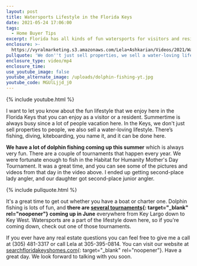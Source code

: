 ```yaml
---
layout: post
title: Watersports Lifestyle in the Florida Keys
date: 2021-05-24 17:06:00
tags:
  - Home Buyer Tips
excerpt: Florida has all kinds of fun watersports for visitors and residents.
enclosure: >-
  https://vyralmarketing.s3.amazonaws.com/Lela+Ashkarian/Videos/2021/Watersports+Lifestyle+in+the+Florida+Keys.mp4
pullquote: 'We don''t just sell properties, we sell a water-loving lifestyle.'
enclosure_type: video/mp4
enclosure_time:
use_youtube_image: false
youtube_alternate_image: /uploads/dolphin-fishing-yt.jpg
youtube_code: MGUlLjjd_j0
---
```

{% include youtube.html %}

I want to let you know about the fun lifestyle that we enjoy here in the Florida Keys that you can enjoy as a visitor or a resident. Summertime is always busy since a lot of people vacation here. In the Keys, we don't just sell properties to people, we also sell a water-loving lifestyle. There’s fishing, diving, kiteboarding, you name it, and it can be done here.

**We have a lot of dolphin fishing coming up this summer** which is always very fun. There are a couple of tournaments that happen every year. We were fortunate enough to fish in the Habitat for Humanity Mother's Day Tournament. It was a great time, and you can see some of the pictures and videos from that day in the video above. I ended up getting second-place lady angler, and our daughter got second-place junior angler.

{% include pullquote.html %}

It's a great time to get out whether you have a boat or charter one. Dolphin fishing is lots of fun, and **there are [several tournaments](https://www.florida-keys-vacation.com/Florida-Keys-Fishing-Tournaments.html){: target="_blank" rel="noopener"} coming up in June** everywhere from Key Largo down to Key West. Watersports are a part of the lifestyle down here, so if you're coming down, check out one of those tournaments.

If you ever have any real estate questions you can feel free to give me a call at (305) 481-3317 or call Lela at 305-395-0814. You can visit our website at [searchfloridakeyshomes.com](https://www.searchfloridakeyshomes.com/){: target="_blank" rel="noopener"}. Have a great day. We look forward to talking with you soon.
